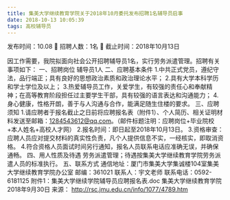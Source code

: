 ```yaml
---
title: 集美大学继续教育学院关于2018年10月委托发布招聘1名辅导员启事
date: 2018-10-13 10:05:39
tags: 高校辅导员
---
```

发布时间：10.08   🌟   招聘人数：1名   🌈   截止时间：2018年10月13日
<!-- more -->

因工作需要，我院拟面向社会公开招聘辅导员1名，实行劳务派遣管理。招聘有关事项如下：
一、招聘岗位
辅导员1人
二、应聘基本条件
1.中共正式党员，遵纪守法，品行端正；具有良好的思想政治素质和政治理论水平；
2.具有大学本科学历和学士学位及以上；
3.热爱辅导员工作，关爱学生，有较强的责任心和奉献精神；在高等教育阶段担任过主要学生干部，具有较强的语言表达和沟通能力；
4.身心健康，性格开朗，善于与人沟通与合作，能满足随生住楼的要求。
三、应聘须知
1.请应聘者于报名截止之日前将应聘报名表（附件1）、个人简历、相关证明材料发送至邮箱：1284543612@qq.com。（邮件标题注明：应聘岗位+毕业院校+本人姓名+高校人才网）
2.报名时间：即日起至2018年10月13日。
3.资格审查：应聘人员应对提交材料的真实性负责，凡个人提供信息不实，一经核实，即取消资格。
4.符合资格人员面试时间另行通知，报名人员联系电话应准确无误，并确保通畅。
四、用人性质及待遇
劳务派遣管理；待遇按集美大学继续教育学院劳务派遣人员的标准执行。
五、联系方式
通信地址：厦门市集美大学集诚楼104室集美大学继续教育学院办公室
邮编：361021
联系人：宇文老师
联系电话：0592-6181125
附件1：集美大学继续学院辅导员应聘报名表.doc
集美大学继续教育学院
2018年9月30日
来源：
http://rsc.jmu.edu.cn/info/1077/4789.htm
 
 